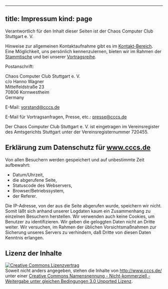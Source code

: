 -----
title: Impressum
kind: page
-----
Verantwortlich für den Inhalt dieser Seiten ist der Chaos Computer Club Stuttgart e. V.

Hinweise zur allgemeinen Kontaktaufnahme gibt es im [Kontakt-Bereich](/about/).
Eine Möglichkeit, uns persönlich kennenzulernen, bieten wir im Rahmen
der [Stammtische](/about/stammtisch/) und bei unserer [Vortragsreihe](/events/).

Postanschrift:

Chaos Computer Club Stuttgart e. V.<br/>
c/o Hanno Wagner<br/>
Mittelfeldstraße 23<br/>
70806 Kornwestheim<br/>
Germany

E-Mail: vorstand@cccs.de

E-Mail für Vortragsanfragen, Presse, etc.: presse@cccs.de

Der Chaos Computer Club Stuttgart e. V. ist eingetragen im
Vereinsregister des Amtsgerichts Stuttgart unter der
Vereinsregisternummer 720455.

## Erklärung zum Datenschutz für www.cccs.de

Von allen Besuchern werden gespeichert und auf unbestimmte Zeit
aufbewahrt:

* Datum/Uhrzeit,
* die abgerufene Seite,
* Statuscode des Webservers,
* Browser/Betriebssystem,
* der Referer.

Die IP-Adresse, von der aus die Seite abgerufen wurde, speichern wir
nicht. Somit läßt sich anhand unserer Logdaten kaum ein Zusammenhang zu
einzelnen Besuchern herstellen. Wir verwenden auch keine Cookies, um
Benutzer zu identifizieren. Wir geben die geloggten Daten nicht an
Dritte weiter. Wir versuchen, im Rahmen der üblichen Vorsichtsmaßnahmen
zur Sicherung unseres Servers zu verhindern, daß Dritte von diesen Daten
Kenntnis erlangen.

## Lizenz der Inhalte

<a rel="license"
href="http://creativecommons.org/licenses/by-nc-sa/3.0/deed.de"><img
alt="Creative Commons Lizenzvertrag" style="border-width:0"
src="/img/cc-by-nc-sa.png" /></a><br
/>
Soweit nicht anders angegeben, stehen die <span xmlns:dct="http://purl.org/dc/terms/"
href="http://purl.org/dc/dcmitype/Text" rel="dct:type">
Inhalte</span> von <a xmlns:cc="http://creativecommons.org/ns#"
href="http://www.cccs.de/" property="cc:attributionName"
rel="cc:attributionURL">http://www.cccs.de/</a> unter einer <a
rel="license"
href="http://creativecommons.org/licenses/by-nc-sa/3.0/deed.de">Creative
Commons Namensnennung - Nicht-kommerziell - Weitergabe unter gleichen
Bedingungen 3.0 Unported Lizenz</a>.

